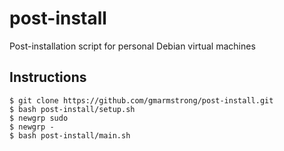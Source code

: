 # post-install
Post-installation script for personal Debian virtual machines

## Instructions
```
$ git clone https://github.com/gmarmstrong/post-install.git
$ bash post-install/setup.sh
$ newgrp sudo
$ newgrp -
$ bash post-install/main.sh
```
